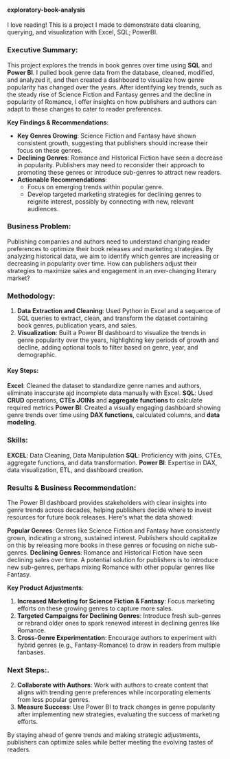 #### exploratory-book-analysis
I love reading! This is a project I made to demonstrate data cleaning, querying, and visualization with Excel, SQL; PowerBI.
### **Executive Summary:**
This project explores the trends in book genres over time using **SQL** and **Power BI**. I pulled book genre data from the database, cleaned, modified, and analyzed it, and then created a dashboard to visualize how genre popularity has changed over the years. After identifying key trends, such as the steady rise of Science Fiction and Fantasy genres and the decline in popularity of Romance, I offer insights on how publishers and authors can adapt to these changes to cater to reader preferences.

**Key Findings & Recommendations**:
- **Key Genres Growing**: Science Fiction and Fantasy have shown consistent growth, suggesting that publishers should increase their focus on these genres.
- **Declining Genres**: Romance and Historical Fiction have seen a decrease in popularity. Publishers may need to reconsider their approach to promoting these genres or introduce sub-genres to attract new readers.
- **Actionable Recommendations**:
  - Focus on emerging trends within popular genre. 
  - Develop targeted marketing strategies for declining genres to reignite interest, possibly by connecting with new, relevant audiences.

### **Business Problem:**
Publishing companies and authors need to understand changing reader preferences to optimize their book releases and marketing strategies. By analyzing historical data, we aim to identify which genres are increasing or decreasing in popularity over time. How can publishers adjust their strategies to maximize sales and engagement in an ever-changing literary market?

### **Methodology:**
1. **Data Extraction and Cleaning**: Used Python in Excel and a sequence of SQL queries to extract, clean, and transform the dataset containing book genres, publication years, and sales.
2. **Visualization**: Built a Power BI dashboard to visualize the trends in genre popularity over the years, highlighting key periods of growth and decline, adding optional tools to filter based on genre, year, and demographic.

#### **Key Steps**:
**Excel**:
Cleaned the dataset to standardize genre names and authors, eliminate inaccurate ajd incomplete data manually with Excel.
**SQL**:
Used **CRUD** operations, **CTEs** **JOINs** and **aggregate functions** to calculate required metrics
**Power BI**:
Created a visually engaging dashboard showing genre trends over time using **DAX functions**, calculated columns, and **data modeling**.

### **Skills**:
**EXCEL**: Data Cleaning, Data Manipulation
**SQL**: Proficiency with joins, CTEs, aggregate functions, and data transformation.
**Power BI**: Expertise in DAX, data visualization, ETL, and dashboard creation.


### **Results & Business Recommendation:**
The Power BI dashboard provides stakeholders with clear insights into genre trends across decades, helping publishers decide where to invest resources for future book releases. Here's what the data showed:

**Popular Genres**: Genres like Science Fiction and Fantasy have consistently grown, indicating a strong, sustained interest. Publishers should capitalize on this by releasing more books in these genres or focusing on niche sub-genres.
**Declining Genres**: Romance and Historical Fiction have seen declining sales over time. A potential solution for publishers is to introduce new sub-genres, perhaps mixing Romance with other popular genres like Fantasy.

**Key Product Adjustments**:
1. **Increased Marketing for Science Fiction & Fantasy**: Focus marketing efforts on these growing genres to capture more sales.
2. **Targeted Campaigns for Declining Genres**: Introduce fresh sub-genres or rebrand older ones to spark renewed interest in declining genres like Romance.
3. **Cross-Genre Experimentation**: Encourage authors to experiment with hybrid genres (e.g., Fantasy-Romance) to draw in readers from multiple fanbases.

### **Next Steps**:.
2. **Collaborate with Authors**: Work with authors to create content that aligns with trending genre preferences while incorporating elements from less popular genres.
3. **Measure Success**: Use Power BI to track changes in genre popularity after implementing new strategies, evaluating the success of marketing efforts.

By staying ahead of genre trends and making strategic adjustments, publishers can optimize sales while better meeting the evolving tastes of readers.
